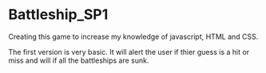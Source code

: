 # Battleship_SP1

Creating this game to increase my knowledge of javascript, HTML and CSS. 

The first version is very basic. It will alert the user if thier guess is a hit or miss and will if all the battleships are sunk.
